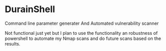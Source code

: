 # DurainShell
Command line parameter generater
And
Automated vulnerability scanner

Not functional just yet but I plan to use the functionality an robustness of powershell to automate my Nmap scans and do future scans based on the results. 
